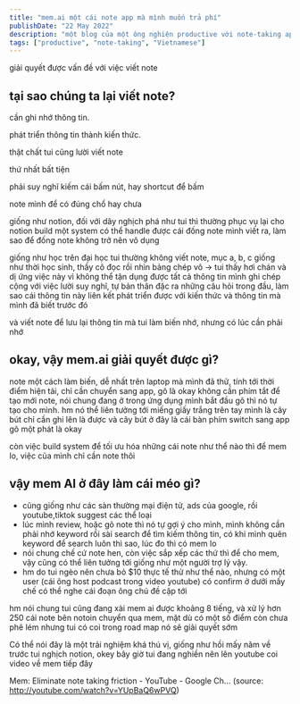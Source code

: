 ```yaml
---
title: "mem.ai một cái note app mà mình muốn trả phí"
publishDate: "22 May 2022"
description: "một blog của một ông nghiện productive với note-taking app power by AI"
tags: ["productive", "note-taking", "Vietnamese"]
---
```


giải quyết được vấn đề với việc viết note

## tại sao chúng ta lại viết note?

cần ghi nhớ thông tin.

phát triển thông tin thành kiến thức.

thật chất tui cũng lười viết note

thứ nhất bất tiện

phải suy nghĩ kiếm cái bấm nút, hay shortcut để bấm

note mình để có đúng chổ hay chưa

giống như notion, đối với dây nghịch phá như tui thì thường phục vụ lại cho
notion build một system có thể handle được cái đống note mình viết ra, làm sao
để đống note không trở nên vô dụng

giống như học trên đại học tui thường không viết note, mục a, b, c giống như
thời học sinh, thầy cô đọc rồi nhìn bảng chép vô -> tui thấy hơi chán và dị ứng
việc này vì không thể tận dụng được tất cả thông tin mình ghi chép cộng với việc
lười suy nghĩ, tự bản thân đặc ra những câu hỏi trong đầu, làm sao cái thông tin
này liên kết phát triển được với kiến thức và thông tin mà mình đã biết trước đó

và viết note để lưu lại thông tin mà tui làm biến nhớ, nhưng có lúc cần phải nhớ

## okay, vậy mem.ai giải quyết được gì?

note một cách làm biến, dễ nhất trên laptop mà mình đã thử, tính tới thời điểm
hiện tải, chỉ cần chuyển sang app, gõ là okay không cần phím tắt để tạo mới
note, nói chung đang ở trong ứng dụng mình bắt đầu gõ thì nó tự tạo cho mình. hm
nó thể liên tưởng tới miếng giấy trắng trên tay mình là cây bút chỉ cần ghi lên
là được và cây bút ở đây là cái bàn phím switch sang app gõ một phát là okay

còn việc build system để tối ưu hóa những cái note như thể nào thì để mem lo,
việc của mình chỉ cần note thôi

## vậy mem AI ở đây làm cái méo gì?

- cũng giống như các sàn thường mại điện tử, ads của google, rồi youtube,tiktok
  suggest các thể loại
- lúc mình review, hoặc gõ note thì nó tự gợi ý cho mình, mình không cần phải
  nhớ keyword rồi sài search để tìm kiếm thông tin, có khi mình quên keyword để
  search luôn thì sao, lúc đo thì có mem lo
- nói chung chế cứ note hen, còn việc sắp xếp các thứ thì để cho mem, vậy cũng
  có thể liên tưởng tới giống như một người trợ lý vậy.
- hm do tui ngèo nên chưa bỏ $10 thực tế thử như thể nào, nhưng có một user (cái
  ông host podcast trong video youtube) có confirm ở dưới mấy chế có thể nghe
  cái đoạn ông chú đề cập tới

hm nói chung tui cũng đang xài mem ai được khoảng 8 tiếng, và xử lý hơn 250 cái
note bên notoin chuyển qua mem, mặt dù có một số điểm còn chưa phê lém nhưng tui
có coi trong road map nó sẽ giải quyết sớm

Có thể nói đây là một trải nghiệm khá thú vị, giống như hồi mấy năm về trước tui
nghịch notion, okey bây giờ tui đang nghiền nên lên youtube coi video về mem
tiếp đây

Mem: Eliminate note taking friction - YouTube - Google Ch... (source:
http://youtube.com/watch?v=YUpBaQ6wPVQ)
